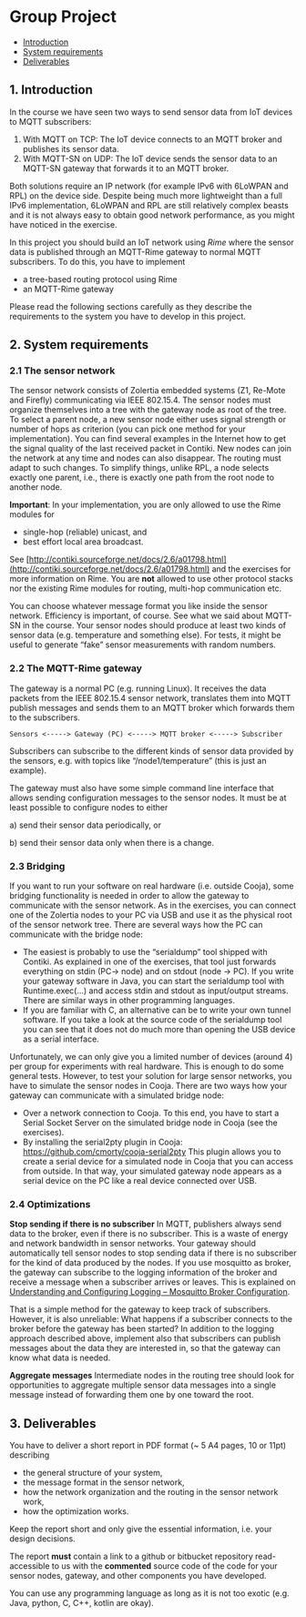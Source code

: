# Group Project
* [Introduction](#1-introduction)
* [System requirements](#2-system-requirements)
* [Deliverables](#3-deliverables)


## 1. Introduction

In the course we have seen two ways to send sensor data from IoT devices to MQTT subscribers:

1. With MQTT on TCP: The IoT device connects to an MQTT broker and publishes its sensor data.
2. With MQTT-SN on UDP: The IoT device sends the sensor data to an MQTT-SN gateway that forwards it
    to an MQTT broker.

Both solutions require an IP network (for example IPv6 with 6LoWPAN and RPL) on the device side. Despite being much more lightweight than a full IPv6 implementation, 6LoWPAN and RPL are still relatively complex beasts and it is not always easy to obtain good network performance, as you might have noticed in the exercise.

In this project you should build an IoT network using _Rime_ where the sensor data is published through an MQTT-Rime gateway to normal MQTT subscribers. To do this, you have to implement

- a tree-based routing protocol using Rime
- an MQTT-Rime gateway

Please read the following sections carefully as they describe the requirements to the system you have to develop in this project.

## 2. System requirements

### 2.1 The sensor network

The sensor network consists of Zolertia embedded systems (Z1, Re-Mote and Firefly) communicating via IEEE 802.15.4. The sensor nodes must organize themselves into a tree with the gateway node as root of the tree. To select a parent node, a new sensor node either uses signal strength or number of hops as criterion (you can pick one method for your implementation). You can find several examples in the Internet how to get the signal quality of the last received packet in Contiki. New nodes can join the network at any time and nodes can also disappear. The routing must adapt to such changes. To simplify things, unlike RPL, a node selects exactly one parent, i.e., there is exactly one path from the root node to another node.

**Important**: In your implementation, you are only allowed to use the Rime modules for

- single-hop (reliable) unicast, and
- best effort local area broadcast.

See [http://contiki.sourceforge.net/docs/2.6/a01798.html](http://contiki.sourceforge.net/docs/2.6/a01798.html) and the exercises for more information on Rime.
You are **not** allowed to use other protocol stacks nor the existing Rime modules for routing, multi-hop communication etc.

You can choose whatever message format you like inside the sensor network. Efficiency is important, of course.
See what we said about MQTT-SN in the course. Your sensor nodes should produce at least two kinds of sensor data (e.g. temperature and something else). For tests, it might be useful to generate “fake” sensor measurements with random numbers.

### 2.2 The MQTT-Rime gateway

The gateway is a normal PC (e.g. running Linux). It receives the data packets from the IEEE 802.15.4 sensor network, translates them into MQTT publish messages and sends them to an MQTT broker which forwards them to the subscribers.

```
Sensors <-----> Gateway (PC) <-----> MQTT broker <-----> Subscriber
```
Subscribers can subscribe to the different kinds of sensor data provided by the sensors, e.g. with topics like
“/node1/temperature” (this is just an example).

The gateway must also have some simple command line interface that allows sending configuration messages to the sensor nodes. It must be at least possible to configure nodes to either

a) send their sensor data periodically, or

b) send their sensor data only when there is a change.

### 2.3 Bridging

If you want to run your software on real hardware (i.e. outside Cooja), some bridging functionality is needed in order to allow the gateway to communicate with the sensor network. As in the exercises, you can connect one of the Zolertia nodes to your PC via USB and use it as the physical root of the sensor network tree. There are several ways how the PC can communicate with the bridge node:

- The easiest is probably to use the “serialdump” tool shipped with Contiki. As explained in one of the    exercises, that tool just forwards everything on stdin (PC→ node) and on stdout (node → PC). If you write your gateway software in Java, you can start the serialdump tool with Runtime.exec(...) and access stdin and stdout as input/output streams. There are similar ways in other programming
    languages.
- If you are familiar with C, an alternative can be to write your own tunnel software. If you take a look at the source code of the serialdump tool you can see that it does not do much more than opening the USB device as a serial interface.

Unfortunately, we can only give you a limited number of devices (around 4) per group for experiments with real hardware. This is enough to do some general tests. However, to test your solution for large sensor networks, you have to simulate the sensor nodes in Cooja. There are two ways how your gateway can communicate with a simulated bridge node:

- Over a network connection to Cooja. To this end, you have to start a Serial Socket Server on the simulated bridge node in Cooja (see the exercises).
- By installing the serial2pty plugin in Cooja: https://github.com/cmorty/cooja-serial2pty
    This plugin allows you to create a serial device for a simulated node in Cooja that you can access from outside. In that way, your simulated gateway node appears as a serial device on the PC like a real device connected over USB.

### 2.4 Optimizations

**Stop sending if there is no subscriber**
In MQTT, publishers always send data to the broker, even if there is no subscriber. This is a waste of energy and network bandwidth in sensor networks. Your gateway should automatically tell sensor nodes to stop sending data if there is no subscriber for the kind of data produced by the nodes. If you use mosquitto as broker, the gateway can subscribe to the logging information of the broker and receive a message when a subscriber arrives or leaves. This is explained on [Understanding and Configuring Logging – Mosquitto Broker Configuration](http://www.steves-internet-guide.com/mosquitto-logging/).

That is a simple method for the gateway to keep track of subscribers. However, it is also unreliable: What happens if a subscriber connects to the broker before the gateway has been started? In addition to the logging approach described above, implement also that subscribers can publish messages about the data they are interested in, so that the gateway can know what data is needed.

**Aggregate messages**
Intermediate nodes in the routing tree should look for opportunities to aggregate multiple sensor data messages into a single message instead of forwarding them one by one toward the root.

## 3. Deliverables

You have to deliver a short report in PDF format (~ 5 A4 pages, 10 or 11pt) describing

- the general structure of your system,
- the message format in the sensor network,
- how the network organization and the routing in the sensor network work,
- how the optimization works.

Keep the report short and only give the essential information, i.e. your design decisions.

The report **must** contain a link to a github or bitbucket repository read-accessible to us with the **commented** source code of the code for your sensor nodes, gateway, and other components you have developed.

You can use any programming language as long as it is not too exotic (e.g. Java, python, C, C++, kotlin are okay).


